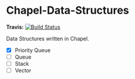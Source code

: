 # Chapel-Data-Structures

**Travis:** [![Build Status](https://travis-ci.org/LouisJenkinsCS/Chapel-Data-Structures.svg?branch=master)](https://travis-ci.org/LouisJenkinsCS/Chapel-Data-Structures)

Data Structures written in Chapel.

- [x] Priority Queue
- [ ] Queue
- [ ] Stack
- [ ] Vector
